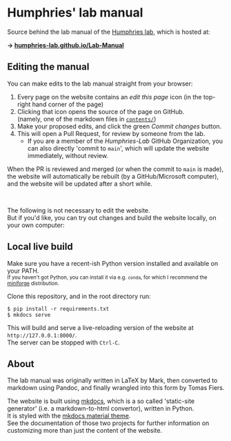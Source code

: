 # Humphries' lab manual

Source behind the lab manual of the [Humphries lab](https://humphries-lab.org),
which is hosted at:

**→ [humphries-lab.github.io/Lab-Manual][1]**

[1]: https://humphries-lab.github.io/Lab-Manual


## Editing the manual

You can make edits to the lab manual straight from your browser:

1. Every page on the website contains an _edit this page_ icon (in the
   top-right hand corner of the page)
2. Clicking that icon opens the source of the page on GitHub.\
   (namely, one of the markdown files in [`contents/`](contents))
3. Make your proposed edits, and click the green _Commit changes_ button.
4. This will open a Pull Request, for review by someone from the lab.
    - If you are a member of the _Humphries-Lab_ GitHub Organization,
      you can also directly 'commit to `main`', which will update the
      website immediately, without review.

When the PR is reviewed and merged (or when the commit to `main` is
made), the website will automatically be rebuilt (by a GitHub/Microsoft
computer), and the website will be updated after a short while.

<br>

The following is not necessary to edit the website.\
But if you'd like, you can try out changes and build the website
locally, on your own computer:


## Local live build

Make sure you have a recent-ish Python version installed and available on your PATH.\
<sub>If you haven't got Python, you can install it via e.g. `conda`, for
which I recommend the [miniforge] distribution.</sub>

[miniforge]: https://github.com/conda-forge/miniforge#download

Clone this repository, and in the root directory run:
```
$ pip install -r requirements.txt 
$ mkdocs serve
```
This will build and serve a live-reloading version of the website at
`http://127.0.0.1:8000/`.\
The server can be stopped with `Ctrl-C`.


## About

The lab manual was originally written in LaTeX by Mark,
then converted to markdown using Pandoc,
and finally wrangled into this form by Tomas Fiers.

The website is built using [mkdocs], which is a so called 'static-site
generator' (i.e. a markdown-to-html convertor), written in Python.\
It is styled with the [mkdocs material theme].\
See the documentation of those two projects for further information
on customizing more than just the content of the website.

[mkdocs]: https://www.mkdocs.org
[mkdocs material theme]: https://squidfunk.github.io/mkdocs-material
